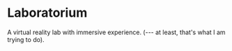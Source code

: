 # Laboratorium
A virtual reality lab with immersive experience. (--- at least, that's what I am trying to do).
